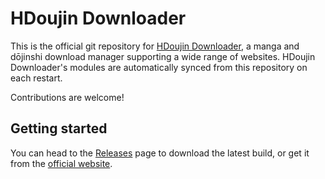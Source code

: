 # HDoujin Downloader

This is the official git repository for [HDoujin Downloader](https://doujindownloader.com/), a manga and dōjinshi download manager supporting a wide range of websites. HDoujin Downloader's modules are automatically synced from this repository on each restart.

Contributions are welcome!

## Getting started

You can head to the [Releases](https://github.com/HDoujinDownloader/HDoujin-Downloader/releases) page to download the latest build, or get it from the [official website](https://doujindownloader.com/).

